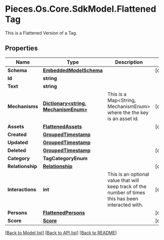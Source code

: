 # Pieces.Os.Core.SdkModel.FlattenedTag
This is a Flattened Version of a Tag.

## Properties

Name | Type | Description | Notes
------------ | ------------- | ------------- | -------------
**Schema** | [**EmbeddedModelSchema**](EmbeddedModelSchema.md) |  | [optional] 
**Id** | **string** |  | 
**Text** | **string** |  | 
**Mechanisms** | [**Dictionary&lt;string, MechanismEnum&gt;**](MechanismEnum.md) | This is a Map&lt;String, MechanismEnum&gt; where the the key is an asset id. | [optional] 
**Assets** | [**FlattenedAssets**](FlattenedAssets.md) |  | [optional] 
**Created** | [**GroupedTimestamp**](GroupedTimestamp.md) |  | 
**Updated** | [**GroupedTimestamp**](GroupedTimestamp.md) |  | 
**Deleted** | [**GroupedTimestamp**](GroupedTimestamp.md) |  | [optional] 
**Category** | **TagCategoryEnum** |  | 
**Relationship** | [**Relationship**](Relationship.md) |  | [optional] 
**Interactions** | **int** | This is an optional value that will keep track of the number of times this has been interacted with. | [optional] 
**Persons** | [**FlattenedPersons**](FlattenedPersons.md) |  | [optional] 
**Score** | [**Score**](Score.md) |  | [optional] 

[[Back to Model list]](../README.md#documentation-for-models) [[Back to API list]](../README.md#documentation-for-api-endpoints) [[Back to README]](../README.md)

